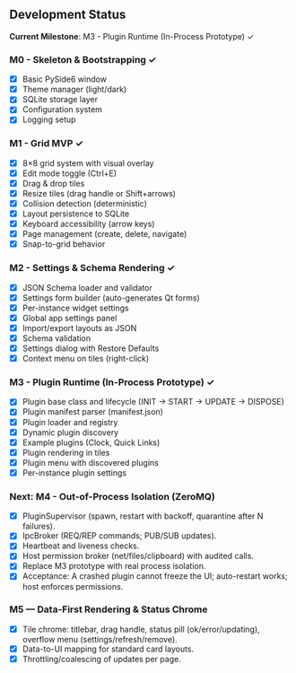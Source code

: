 ## Development Status

**Current Milestone**: M3 - Plugin Runtime (In-Process Prototype) ✓

### M0 - Skeleton & Bootstrapping ✓
- [x] Basic PySide6 window
- [x] Theme manager (light/dark)
- [x] SQLite storage layer
- [x] Configuration system
- [x] Logging setup

### M1 - Grid MVP ✓
- [x] 8×8 grid system with visual overlay
- [x] Edit mode toggle (Ctrl+E)
- [x] Drag & drop tiles
- [x] Resize tiles (drag handle or Shift+arrows)
- [x] Collision detection (deterministic)
- [x] Layout persistence to SQLite
- [x] Keyboard accessibility (arrow keys)
- [x] Page management (create, delete, navigate)
- [x] Snap-to-grid behavior

### M2 - Settings & Schema Rendering ✓
- [x] JSON Schema loader and validator
- [x] Settings form builder (auto-generates Qt forms)
- [x] Per-instance widget settings
- [x] Global app settings panel
- [x] Import/export layouts as JSON
- [x] Schema validation
- [x] Settings dialog with Restore Defaults
- [x] Context menu on tiles (right-click)

### M3 - Plugin Runtime (In-Process Prototype) ✓
- [x] Plugin base class and lifecycle (INIT → START → UPDATE → DISPOSE)
- [x] Plugin manifest parser (manifest.json)
- [x] Plugin loader and registry
- [x] Dynamic plugin discovery
- [x] Example plugins (Clock, Quick Links)
- [x] Plugin rendering in tiles
- [x] Plugin menu with discovered plugins
- [x] Per-instance plugin settings

### Next: M4 - Out-of-Process Isolation (ZeroMQ)
- [x] PluginSupervisor (spawn, restart with backoff, quarantine after N failures).
- [x] IpcBroker (REQ/REP commands; PUB/SUB updates).
- [x] Heartbeat and liveness checks.
- [x] Host permission broker (net/files/clipboard) with audited calls.
- [x] Replace M3 prototype with real process isolation.
- [x] Acceptance: A crashed plugin cannot freeze the UI; auto-restart works; host enforces permissions.

### M5 — Data-First Rendering & Status Chrome
- [x] Tile chrome: titlebar, drag handle, status pill (ok/error/updating), overflow menu (settings/refresh/remove).
- [x] Data-to-UI mapping for standard card layouts.
- [x] Throttling/coalescing of updates per page.